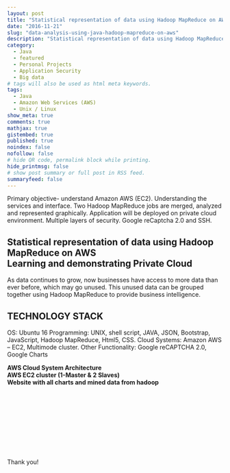 ```yaml
---
layout: post
title: "Statistical representation of data using Hadoop MapReduce on AWS"
date: "2016-11-21"
slug: "data-analysis-using-java-hadoop-mapreduce-on-aws"
description: "Statistical representation of data using Hadoop MapReduce on AWS"
category:
  - Java
  - featured
  - Personal Projects
  - Application Security
  - Big data
# tags will also be used as html meta keywords.
tags:
  - Java
  - Amazon Web Services (AWS)
  - Unix / Linux
show_meta: true
comments: true
mathjax: true
gistembed: true
published: true
noindex: false
nofollow: false
# hide QR code, permalink block while printing.
hide_printmsg: false
# show post summary or full post in RSS feed.
summaryfeed: false
---
```

Primary objective- understand Amazon AWS (EC2). Understanding the services and interface. Two Hadoop MapReduce jobs are merged, analyzed and represented graphically. Application will be deployed on private cloud environment. Multiple layers of security. Google reCaptcha 2.0 and SSH.

<!--more-->


<h2>Statistical representation of data using Hadoop MapReduce on AWS<br />
Learning and demonstrating Private Cloud
<br /></h2>

  As data continues to grow, now businesses have access to more data than ever before, which may go unused. This unused data can be grouped together using Hadoop MapReduce to provide business intelligence.

## TECHNOLOGY STACK

OS: Ubuntu 16
Programming: UNIX, shell script, JAVA, JSON, Bootstrap, JavaScript, Hadoop MapReduce, Html5, CSS.
Cloud Systems: Amazon AWS – EC2, Multimode cluster.
Other Functionality: Google reCAPTCHA 2.0, Google Charts

<strong>AWS Cloud System Architecture </strong>
<br /> <img src="https://akshaythorve.com/images/works/AWS Cloud System Architecture.jpg" alt="" class="img-responsive" />
<br />
<strong>AWS EC2 cluster (1-Master & 2 Slaves) </strong>
<br /> <img src="https://akshaythorve.com/images/works/EC2 cluster.png" alt="" class="img-responsive" />
<br />
<strong>Website with all charts and mined data from hadoop</strong>
<br /> <img src="https://akshaythorve.com/images/works/Website.png" alt="" class="img-responsive" />
<br />


<br /> <img src="https://akshaythorve.com/images/projects/hadoop-mapreduce/3dpiechart.png" alt="" class="img-responsive" />
<br />


<br /> <img src="https://akshaythorve.com/images/projects/hadoop-mapreduce/bargraph.png" alt="" class="img-responsive" />
<br />


<br /> <img src="https://akshaythorve.com/images/projects/hadoop-mapreduce/hdfstable.png" alt="" class="img-responsive" />
<br />


<br /> <img src="https://akshaythorve.com/images/projects/hadoop-mapreduce/recaptcha2.0.png" alt="" class="img-responsive" />
<br />


<br /> <img src="https://akshaythorve.com/images/projects/hadoop-mapreduce/recaptchaAuth.png" alt="" class="img-responsive" />
<br />


Thank you!
